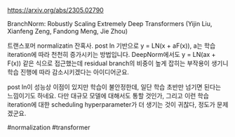 https://arxiv.org/abs/2305.02790

BranchNorm: Robustly Scaling Extremely Deep Transformers (Yijin Liu, Xianfeng Zeng, Fandong Meng, Jie Zhou)

트랜스포머 normalizatin 잔혹사. post ln 기반으로 y = LN(x + aF(x)), a는 학습 iteration에 따라 천천히 증가시키는 방법입니다. DeepNorm에서도 y = LN(ax + F(x)) 같은 식으로 접근했는데 residual branch의 비중이 높게 잡히는 부작용이 생기니 학습 진행에 따라 감소시키겠다는 아이디어군요.

post ln이 성능상 이점이 있지만 학습이 불안정한데, 일단 학습 초반만 넘기면 된다는 느낌이기도 하네요. 다만 대규모 모델에 대해서도 통할 것인가, 그리고 이런 학습 iteration에 대한 scheduling hyperparameter가 더 생기는 것이 귀찮다, 정도가 문제겠군요.

#normalization #transformer 